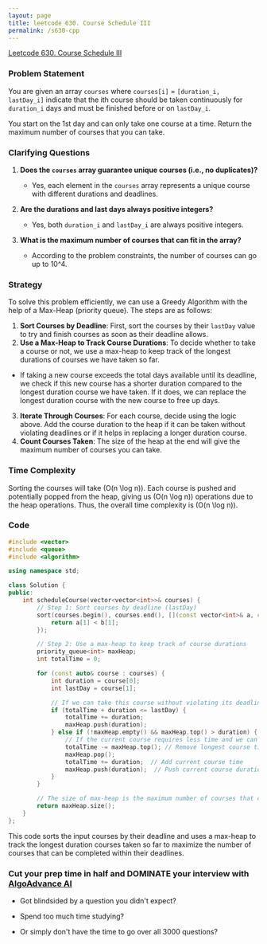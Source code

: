 ```yaml
---
layout: page
title: leetcode 630. Course Schedule III
permalink: /s630-cpp
---
```

[Leetcode 630. Course Schedule III](https://algoadvance.github.io/algoadvance/l630)
### Problem Statement

You are given an array `courses` where `courses[i]` = `[duration_i, lastDay_i]` indicate that the ith course should be taken continuously for `duration_i` days and must be finished before or on `lastDay_i`. 

You start on the 1st day and can only take one course at a time. Return the maximum number of courses that you can take.

### Clarifying Questions

1. **Does the `courses` array guarantee unique courses (i.e., no duplicates)?**
   - Yes, each element in the `courses` array represents a unique course with different durations and deadlines.
   
2. **Are the durations and last days always positive integers?**
   - Yes, both `duration_i` and `lastDay_i` are always positive integers.

3. **What is the maximum number of courses that can fit in the array?**
   - According to the problem constraints, the number of courses can go up to 10^4.

### Strategy

To solve this problem efficiently, we can use a Greedy Algorithm with the help of a Max-Heap (priority queue). The steps are as follows:

1. **Sort Courses by Deadline**: First, sort the courses by their `lastDay` value to try and finish courses as soon as their deadline allows.
2. **Use a Max-Heap to Track Course Durations**: To decide whether to take a course or not, we use a max-heap to keep track of the longest durations of courses we have taken so far.
  - If taking a new course exceeds the total days available until its deadline, we check if this new course has a shorter duration compared to the longest duration course we have taken. If it does, we can replace the longest duration course with the new course to free up days.
3. **Iterate Through Courses**: For each course, decide using the logic above. Add the course duration to the heap if it can be taken without violating deadlines or if it helps in replacing a longer duration course.
4. **Count Courses Taken**: The size of the heap at the end will give the maximum number of courses you can take.

### Time Complexity

Sorting the courses will take \(O(n \log n)\). Each course is pushed and potentially popped from the heap, giving us \(O(n \log n)\) operations due to the heap operations. Thus, the overall time complexity is \(O(n \log n)\).

### Code

```cpp
#include <vector>
#include <queue>
#include <algorithm>

using namespace std;

class Solution {
public:
    int scheduleCourse(vector<vector<int>>& courses) {
        // Step 1: Sort courses by deadline (lastDay)
        sort(courses.begin(), courses.end(), [](const vector<int>& a, const vector<int>& b) {
            return a[1] < b[1];
        });

        // Step 2: Use a max-heap to keep track of course durations
        priority_queue<int> maxHeap;
        int totalTime = 0;

        for (const auto& course : courses) {
            int duration = course[0];
            int lastDay = course[1];

            // If we can take this course without violating its deadline
            if (totalTime + duration <= lastDay) {
                totalTime += duration;
                maxHeap.push(duration);
            } else if (!maxHeap.empty() && maxHeap.top() > duration) {
                // If the current course requires less time and we can replace a longer one
                totalTime -= maxHeap.top(); // Remove longest course time
                maxHeap.pop();
                totalTime += duration;  // Add current course time
                maxHeap.push(duration);  // Push current course duration
            }
        }

        // The size of max-heap is the maximum number of courses that can be taken
        return maxHeap.size();
    }
};
```

This code sorts the input courses by their deadline and uses a max-heap to track the longest duration courses taken so far to maximize the number of courses that can be completed within their deadlines.


### Cut your prep time in half and DOMINATE your interview with [AlgoAdvance AI](https://algoAdvance.com)

- Got blindsided by a question you didn't expect?

- Spend too much time studying?

- Or simply don't have the time to go over all 3000 questions?

